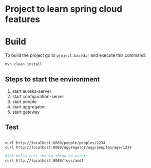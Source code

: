 # Project to learn spring cloud features

# Build
To build the project go to `project.basedir` and execute this command:
```bash
mvn clean install

```

## Steps to start the environment
1) start eureka-server
2) start configuration-server
3) start people
4) start aggregator
5) start gateway


## Test 
```bash

curl http://localhost:8080/people/peoples/1234
curl http://localhost:8080/aggregator/agg/peoples/age/1234

#the below curl should throw an error
curl http://localhost:8080/foos/asdf


```

